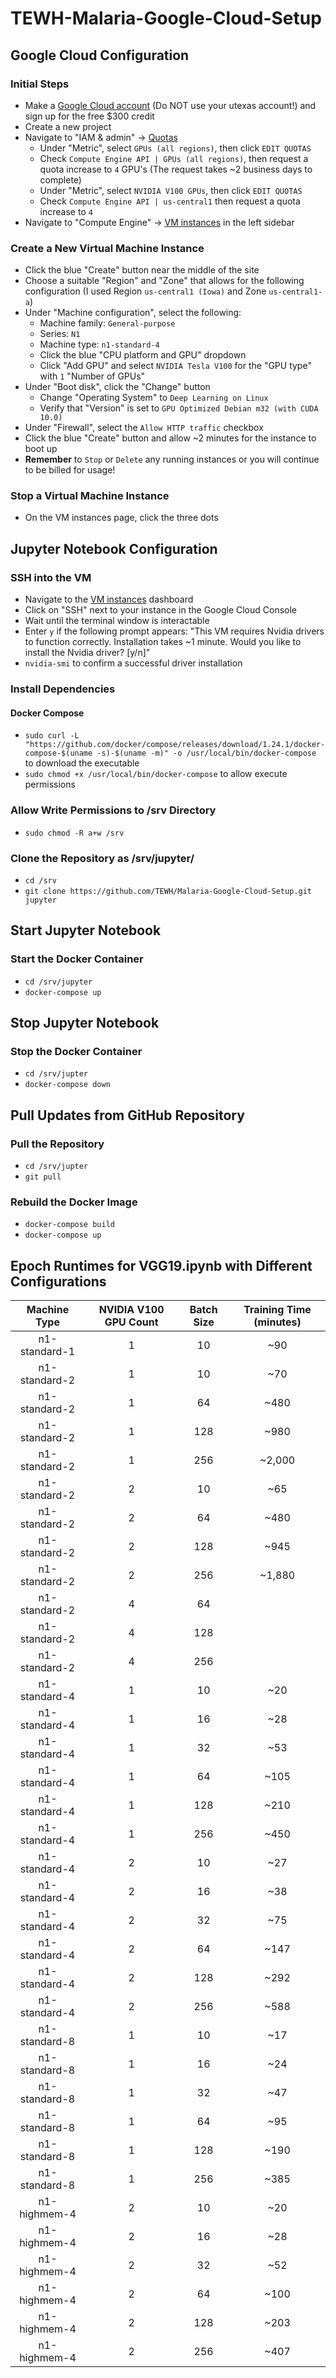 # TEWH-Malaria-Google-Cloud-Setup

## Google Cloud Configuration

### Initial Steps
- Make a [Google Cloud account](https://cloud.google.com) (Do NOT use your utexas account!) and sign up for the free $300 credit
- Create a new project
- Navigate to "IAM & admin" -> [Quotas](https://console.cloud.google.com/iam-admin/quotas)
    - Under "Metric", select `GPUs (all regions)`, then click `EDIT QUOTAS`
    - Check `Compute Engine API | GPUs (all regions)`, then request a quota increase to `4` GPU's (The request takes ~2 business days to complete)
    - Under "Metric", select `NVIDIA V100 GPUs`, then click `EDIT QUOTAS`
    - Check `Compute Engine API | us-central1` then request a quota increase to `4`
- Navigate to "Compute Engine" -> [VM instances](https://console.cloud.google.com/compute/instances) in the left sidebar

### Create a New Virtual Machine Instance
- Click the blue "Create" button near the middle of the site
- Choose a suitable "Region" and "Zone" that allows for the following configuration (I used Region `us-central1 (Iowa)` and Zone `us-central1-a`)
- Under "Machine configuration", select the following:
    - Machine family: `General-purpose`
    - Series: `N1`
    - Machine type: `n1-standard-4`
    - Click the blue "CPU platform and GPU" dropdown
    - Click "Add GPU" and select `NVIDIA Tesla V100` for the "GPU type" with `1` "Number of GPUs"
- Under "Boot disk", click the "Change" button
    - Change "Operating System" to `Deep Learning on Linux`
    - Verify that "Version" is set to `GPU Optimized Debian m32 (with CUDA 10.0)`
- Under "Firewall", select the `Allow HTTP traffic` checkbox
- Click the blue "Create" button and allow ~2 minutes for the instance to boot up
- **Remember** to `Stop` or `Delete` any running instances or you will continue to be billed for usage!

### Stop a Virtual Machine Instance
- On the VM instances page, click the three dots 


## Jupyter Notebook Configuration

### SSH into the VM
- Navigate to the [VM instances](https://console.cloud.google.com/compute/instances) dashboard
- Click on "SSH" next to your instance in the Google Cloud Console
- Wait until the terminal window is interactable
- Enter `y` if the following prompt appears: "This VM requires Nvidia drivers to function correctly. Installation takes ~1 minute. Would you like to install the Nvidia driver? [y/n]"
- `nvidia-smi` to confirm a successful driver installation


### Install Dependencies

<!-- #### Git
- `sudo apt install -y git`

#### NVIDIA Driver
- `sudo apt install -y nvidia-driver-435` to install the NVIDIA driver (takes ~5 minutes)
- `sudo shutdown -r now` to restart and complete installation (takes ~5 minutes)
- Reconnect, then `nvidia-smi` to conirm a successful driver installation

#### Docker
- `curl -fsSL https://get.docker.com | sh` to run the install script
- `sudo usermod -a -G docker $USER` to add yourself to the docker group
- `newgrp docker` to join the docker group without having to re-login -->

<!-- #### NVIDIA Container Toolkit
Reference: https://github.com/NVIDIA/nvidia-docker

- `distribution=$(. /etc/os-release;echo $ID$VERSION_ID)`
- `curl -s -L https://nvidia.github.io/nvidia-docker/gpgkey | sudo apt-key add -`
- `curl -s -L https://nvidia.github.io/nvidia-docker/$distribution/nvidia-docker.list | sudo tee /etc/apt/sources.list.d/nvidia-docker.list`
- `sudo apt update && sudo apt install -y nvidia-container-toolkit`
- `sudo systemctl restart docker`
- `docker run --gpus all nvidia/cuda nvidia-smi` to verify a successful installation
- `docker info | grep Runtimes` and confirm that `nvidia` appears -->

#### Docker Compose
- `sudo curl -L "https://github.com/docker/compose/releases/download/1.24.1/docker-compose-$(uname -s)-$(uname -m)" -o /usr/local/bin/docker-compose` to download the executable
- `sudo chmod +x /usr/local/bin/docker-compose` to allow execute permissions
<!-- - `sudo ln -s /usr/local/bin/docker-compose /usr/bin/docker-compose` -->

### Allow Write Permissions to /srv Directory
- `sudo chmod -R a+w /srv`

### Clone the Repository as /srv/jupyter/
- `cd /srv`
- `git clone https://github.com/TEWH/Malaria-Google-Cloud-Setup.git jupyter`


## Start Jupyter Notebook

### Start the Docker Container
- `cd /srv/jupyter`
- `docker-compose up`


## Stop Jupyter Notebook

### Stop the Docker Container
- `cd /srv/jupter`
- `docker-compose down`


## Pull Updates from GitHub Repository

### Pull the Repository
- `cd /srv/jupter`
- `git pull`

### Rebuild the Docker Image
- `docker-compose build`
- `docker-compose up`


## Epoch Runtimes for VGG19.ipynb with Different Configurations
|  Machine Type | NVIDIA V100 GPU Count | Batch Size | Training Time (minutes) |
|:-------------:|:---------------------:|:----------:|:-----------------------:|
| n1-standard-1 |           1           |     10     |           ~90           |
| n1-standard-2 |           1           |     10     |           ~70           |
| n1-standard-2 |           1           |     64     |           ~480          |
| n1-standard-2 |           1           |     128    |           ~980          |
| n1-standard-2 |           1           |     256    |          ~2,000         |
| n1-standard-2 |           2           |     10     |           ~65           |
| n1-standard-2 |           2           |     64     |           ~480          |
| n1-standard-2 |           2           |     128    |           ~945          |
| n1-standard-2 |           2           |     256    |          ~1,880         |
| n1-standard-2 |           4           |     64     |                         |
| n1-standard-2 |           4           |     128    |                         |
| n1-standard-2 |           4           |     256    |                         |
| n1-standard-4 |           1           |     10     |           ~20           |
| n1-standard-4 |           1           |     16     |           ~28           |
| n1-standard-4 |           1           |     32     |           ~53           |
| n1-standard-4 |           1           |     64     |           ~105          |
| n1-standard-4 |           1           |     128    |           ~210          |
| n1-standard-4 |           1           |     256    |           ~450          |
| n1-standard-4 |           2           |     10     |           ~27           |
| n1-standard-4 |           2           |     16     |           ~38           |
| n1-standard-4 |           2           |     32     |           ~75           |
| n1-standard-4 |           2           |     64     |           ~147          |
| n1-standard-4 |           2           |     128    |           ~292          |
| n1-standard-4 |           2           |     256    |           ~588          |
| n1-standard-8 |           1           |     10     |           ~17           |
| n1-standard-8 |           1           |     16     |           ~24           |
| n1-standard-8 |           1           |     32     |           ~47           |
| n1-standard-8 |           1           |     64     |           ~95           |
| n1-standard-8 |           1           |     128    |           ~190          |
| n1-standard-8 |           1           |     256    |           ~385          |
|  n1-highmem-4 |           2           |     10     |           ~20           |
|  n1-highmem-4 |           2           |     16     |           ~28           |
|  n1-highmem-4 |           2           |     32     |           ~52           |
|  n1-highmem-4 |           2           |     64     |           ~100          |
|  n1-highmem-4 |           2           |     128    |           ~203          |
|  n1-highmem-4 |           2           |     256    |           ~407          |
